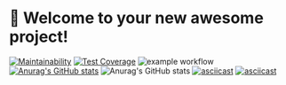 # 🚀 Welcome to your new awesome project!

[![Maintainability](https://api.codeclimate.com/v1/badges/de65ede87939ccc48d13/maintainability)](https://codeclimate.com/github/HAMMER17/frontend/maintainability)
[![Test Coverage](https://api.codeclimate.com/v1/badges/de65ede87939ccc48d13/test_coverage)](https://codeclimate.com/github/HAMMER17/frontend/test_coverage)
![example workflow](https://github.com/HAMMER17/frontend/actions/workflows/app.yml/badge.svg)
[![Anurag's GitHub stats](https://github-readme-stats.vercel.app/api?username=HAMMER17)](https://github.com/anuraghazra/github-readme-stats)
![Anurag's GitHub stats](https://github-readme-stats.vercel.app/api?username=HAMMER17&theme=dark&show_icons=true)
[![asciicast](https://asciinema.org/a/469834.svg)](https://asciinema.org/a/469834)
[![asciicast](https://asciinema.org/a/470019.svg)](https://asciinema.org/a/470019)
